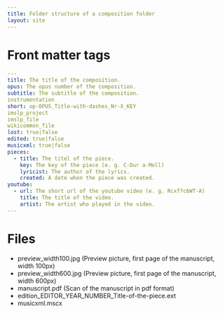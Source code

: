 ```yaml
---
title: Folder structure of a composition folder
layout: site
---
```


# Front matter tags

```yaml
---
title: The title of the composition.
opus: The opus number of the composition.
subtitle: The subtitle of the composition.
instrumentation
short: op-OPUS_Title-with-dashes_Nr-X_KEY
imslp_project
imslp_file
wikicommon_file
lost: true|false
edited: true|false
musicxml: true|false
pieces:
  - title: The titel of the piece.
    key: The key of the piece (e. g. C-Dur a-Moll)
    lyricist: The author of the lyrics.
    created: A date when the piece was created.
youtube:
  - url: The short url of the youtube video (e. g. Rcxf7c6WT-A)
    title: The title of the video.
    artist: The artist who played in the video.
---
```

# Files

* preview_width100.jpg (Preview picture, first page of the manuscript, width 100px)
* preview_width600.jpg (Preview picture, first page of the manuscript, width 600px)
* manuscript.pdf (Scan of the manuscript in pdf format)
* edition_EDITOR_YEAR_NUMBER_Title-of-the-piece.ext
* musicxml.mscx
